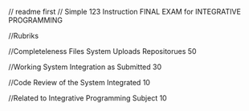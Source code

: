 // readme first
// Simple 123 Instruction FINAL EXAM for INTEGRATIVE PROGRAMMING
<p> //Rubriks</p>
<p> //Completeleness Files System Uploads Repositorues   50 </p>
<p> //Working System Integration as Submitted            30 </p>
<p> //Code Review of the System Integrated               10 </p>
<p> //Related to Integrative Programming Subject         10 </p>    
